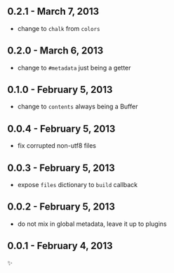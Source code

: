 
0.2.1 - March 7, 2013
---------------------
* change to `chalk` from `colors`

0.2.0 - March 6, 2013
---------------------
* change to `#metadata` just being a getter

0.1.0 - February 5, 2013
------------------------
* change to `contents` always being a Buffer

0.0.4 - February 5, 2013
------------------------
* fix corrupted non-utf8 files

0.0.3 - February 5, 2013
------------------------
* expose `files` dictionary to `build` callback

0.0.2 - February 5, 2013
------------------------
* do not mix in global metadata, leave it up to plugins

0.0.1 - February 4, 2013
------------------------
:sparkles:
